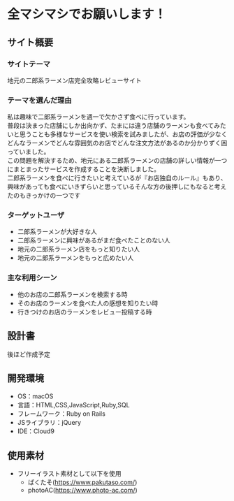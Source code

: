 # 全マシマシでお願いします！

## サイト概要
### サイトテーマ
地元の二郎系ラーメン店完全攻略レビューサイト

### テーマを選んだ理由
私は趣味で二郎系ラーメンを週一で欠かさず食べに行っています。<br>
普段は決まった店舗にしか出向かず、たまには違う店舗のラーメンも食べてみたいと思うことも多様なサービスを使い検索を試みましたが、お店の評価が少なくどんなラーメンでどんな雰囲気のお店でどんな注文方法があるのか分かりずく困っていました。<br>
この問題を解決するため、地元にある二郎系ラーメンの店舗の詳しい情報が一つにまとまったサービスを作成することを決断しました。<br>
二郎系ラーメンを食べに行きたいと考えているが『お店独自のルール』もあり、興味があっても食べにいきずらいと思っているそんな方の後押しにもなると考えたのもきっかけの一つです

### ターゲットユーザ
- 二郎系ラーメンが大好きな人
- 二郎系ラーメンに興味があるがまだ食べたことのない人
- 地元の二郎系ラーメン店をもっと知りたい人
- 地元の二郎系ラーメンをもっと広めたい人

### 主な利用シーン
- 他のお店の二郎系ラーメンを検索する時
- そのお店のラーメンを食べた人の感想を知りたい時
- 行きつけのお店のラーメンをレビュー投稿する時

## 設計書
後ほど作成予定

## 開発環境
- OS：macOS
- 言語：HTML,CSS,JavaScript,Ruby,SQL
- フレームワーク：Ruby on Rails
- JSライブラリ：jQuery
- IDE：Cloud9

## 使用素材
- フリーイラスト素材として以下を使用
  - ぱくたそ(https://www.pakutaso.com/)
  - photoAC(https://www.photo-ac.com/)